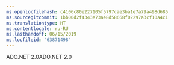 ```yaml
---
ms.openlocfilehash: c4106c80e227105f5797cae3ba1e7a79a498d685
ms.sourcegitcommit: 1bb00d2f4343e73ae8d58668f02297a3cf10a4c1
ms.translationtype: HT
ms.contentlocale: ru-RU
ms.lasthandoff: 06/15/2019
ms.locfileid: "63871498"
---
```

<span data-ttu-id="b3d49-101">ADO.NET 2.0</span><span class="sxs-lookup"><span data-stu-id="b3d49-101">ADO.NET 2.0</span></span>